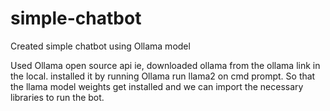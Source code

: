 # simple-chatbot
Created simple chatbot using Ollama model

Used Ollama open source api ie, downloaded ollama from the ollama link in the local. installed it by running Ollama run llama2 on cmd prompt. So that the llama model weights get installed and we can import the necessary libraries to run the bot.


